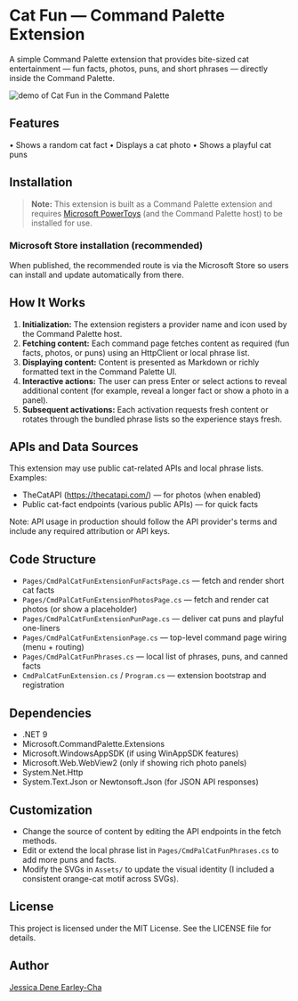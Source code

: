 # Cat Fun — Command Palette Extension

A simple Command Palette extension that provides bite-sized cat entertainment — fun facts, photos, puns, and short phrases — directly inside the Command Palette.

![demo of Cat Fun in the Command Palette](./Assets/catfundemo.gif)

## Features

• Shows a random cat fact
• Displays a cat photo
• Shows a playful cat puns

## Installation

> **Note:** This extension is built as a Command Palette extension and requires [Microsoft PowerToys](https://learn.microsoft.com/en-us/windows/powertoys/command-palette/extensibility-overview) (and the Command Palette host) to be installed for use.

### Microsoft Store installation (recommended)

When published, the recommended route is via the Microsoft Store so users can install and update automatically from there.

<!--
### Alternative installation methods

**Via Winget:**

```powershell
winget install JessicaDEarleyCha.CmdPalCatFunExtension
```

**Manual MSIX installation:**

1. Download the latest MSIX package from the repository Releases.
2. Right-click the MSIX file and select "Install".
3. Follow the installation prompts.
-->

## How It Works

1. **Initialization:** The extension registers a provider name and icon used by the Command Palette host.
2. **Fetching content:** Each command page fetches content as required (fun facts, photos, or puns) using an HttpClient or local phrase list.
3. **Displaying content:** Content is presented as Markdown or richly formatted text in the Command Palette UI.
4. **Interactive actions:** The user can press Enter or select actions to reveal additional content (for example, reveal a longer fact or show a photo in a panel).
5. **Subsequent activations:** Each activation requests fresh content or rotates through the bundled phrase lists so the experience stays fresh.

## APIs and Data Sources

This extension may use public cat-related APIs and local phrase lists. Examples:

- TheCatAPI (https://thecatapi.com/) — for photos (when enabled)
- Public cat-fact endpoints (various public APIs) — for quick facts

Note: API usage in production should follow the API provider's terms and include any required attribution or API keys.

## Code Structure

- `Pages/CmdPalCatFunExtensionFunFactsPage.cs` — fetch and render short cat facts
- `Pages/CmdPalCatFunExtensionPhotosPage.cs` — fetch and render cat photos (or show a placeholder)
- `Pages/CmdPalCatFunExtensionPunPage.cs` — deliver cat puns and playful one-liners
- `Pages/CmdPalCatFunExtensionPage.cs` — top-level command page wiring (menu + routing)
- `Pages/CmdPalCatFunPhrases.cs` — local list of phrases, puns, and canned facts
- `CmdPalCatFunExtension.cs` / `Program.cs` — extension bootstrap and registration

## Dependencies

- .NET 9
- Microsoft.CommandPalette.Extensions
- Microsoft.WindowsAppSDK (if using WinAppSDK features)
- Microsoft.Web.WebView2 (only if showing rich photo panels)
- System.Net.Http
- System.Text.Json or Newtonsoft.Json (for JSON API responses)

## Customization

- Change the source of content by editing the API endpoints in the fetch methods.
- Edit or extend the local phrase list in `Pages/CmdPalCatFunPhrases.cs` to add more puns and facts.
- Modify the SVGs in `Assets/` to update the visual identity (I included a consistent orange-cat motif across SVGs).

## License

This project is licensed under the MIT License. See the LICENSE file for details.

## Author

[Jessica Dene Earley-Cha](https://github.com/chatasweetie)
